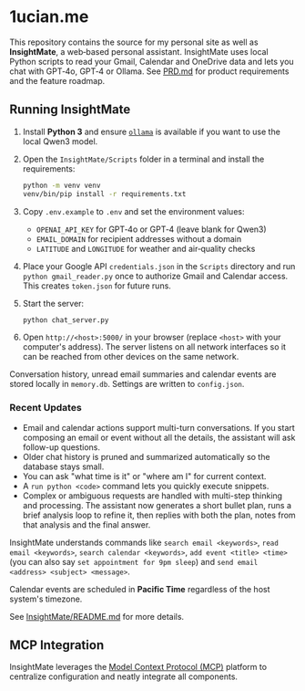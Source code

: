# 1ucian.me

This repository contains the source for my personal site as well as **InsightMate**, a web‑based personal assistant. InsightMate uses local Python scripts to read your Gmail, Calendar and OneDrive data and lets you chat with GPT‑4o, GPT‑4 or Ollama. See [PRD.md](PRD.md) for product requirements and the feature roadmap.

## Running InsightMate

1. Install **Python 3** and ensure [`ollama`](https://ollama.ai/) is available if you want to use the local Qwen3 model.
2. Open the `InsightMate/Scripts` folder in a terminal and install the requirements:

   ```bash
   python -m venv venv
   venv/bin/pip install -r requirements.txt
   ```
3. Copy `.env.example` to `.env` and set the environment values:
   - `OPENAI_API_KEY` for GPT‑4o or GPT‑4 (leave blank for Qwen3)
   - `EMAIL_DOMAIN` for recipient addresses without a domain
   - `LATITUDE` and `LONGITUDE` for weather and air‑quality checks
4. Place your Google API `credentials.json` in the `Scripts` directory and run `python gmail_reader.py` once to authorize Gmail and Calendar access. This creates `token.json` for future runs.
5. Start the server:

   ```bash
   python chat_server.py
   ```

6. Open `http://<host>:5000/` in your browser (replace `<host>` with your computer's address). The server listens on all network interfaces so it can be reached from other devices on the same network.

Conversation history, unread email summaries and calendar events are stored locally in `memory.db`. Settings are written to `config.json`.

### Recent Updates
- Email and calendar actions support multi-turn conversations. If you start composing an email or event without all the details, the assistant will ask follow-up questions.
- Older chat history is pruned and summarized automatically so the database stays small.
- You can ask "what time is it" or "where am I" for current context.
- A `run python <code>` command lets you quickly execute snippets.
- Complex or ambiguous requests are handled with multi-step thinking and processing. The assistant now
  generates a short bullet plan, runs a brief analysis loop to refine it, then replies with both the plan,
  notes from that analysis and the final answer.

InsightMate understands commands like `search email <keywords>`, `read email <keywords>`, `search calendar <keywords>`, `add event <title> <time>` (you can also say `set appointment for 9pm sleep`) and `send email <address> <subject> <message>`.

Calendar events are scheduled in **Pacific Time** regardless of the host system's timezone.

See [InsightMate/README.md](InsightMate/README.md) for more details.

## MCP Integration
InsightMate leverages the [Model Context Protocol (MCP)](https://modelcontextprotocol.io/introduction) platform to centralize configuration and neatly integrate all components.
